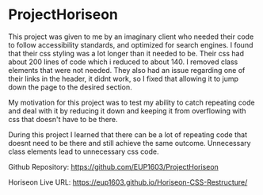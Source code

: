 # ProjectHoriseon

This project was given to me by an imaginary client who needed their code to follow accessibility standards, and optimized for search engines. I found that their css styling was a lot longer than it needed to be. Their css had about 200 lines of code which i reduced to about 140. I removed class elements that were not needed. They also had an issue regarding one of their links in the header, it didnt work, so I fixed that allowing it to jump down the page to the desired section.

My motivation for this project was to test my ability to catch repeating code and deal with it by reducing it down and keeping it from overflowing with css that doesn't have to be there.

During this project I learned that there can be a lot of repeating code that doesnt need to be there and still achieve the same outcome. Unnecessary class elements lead to unnecessary css code.

Github Repository: https://github.com/EUP1603/ProjectHoriseon

Horiseon Live URL: https://eup1603.github.io/Horiseon-CSS-Restructure/
